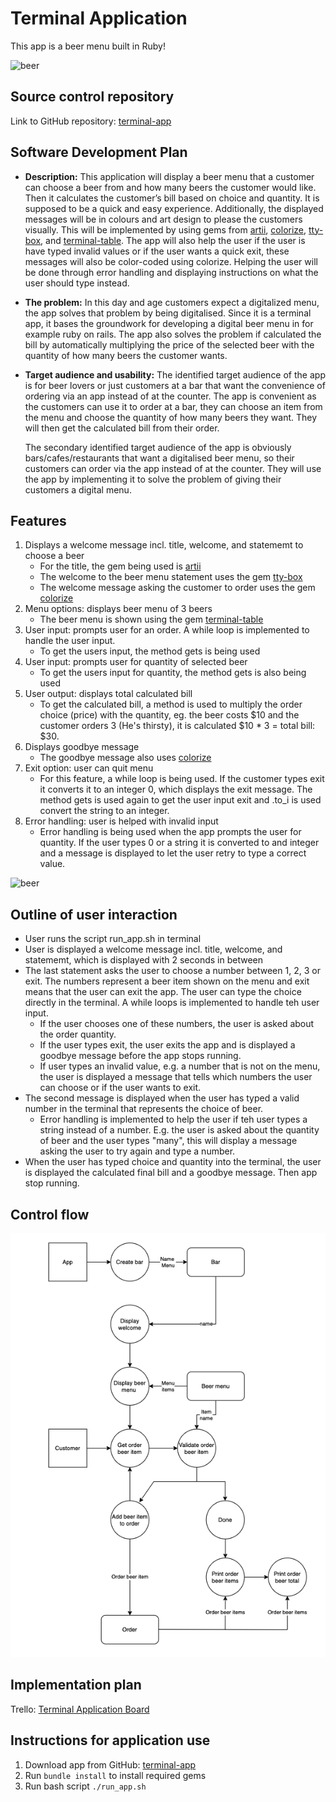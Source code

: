 # Terminal Application

This app is a beer menu built in Ruby!

![beer](https://media.giphy.com/media/fMzywf5la8CDPuW9AE/giphy.gif)

## Source control repository

Link to GitHub repository: [terminal-app](https://github.com/malanchristiansen/terminal-app)

## Software Development Plan

- **Description:** This application will display a beer menu that a customer can choose a beer from and how many beers the customer would like. Then it calculates the customer’s bill based on choice and quantity. It is supposed to be a quick and easy experience. Additionally, the displayed messages will be in colours and art design to please the customers visually. This will be implemented by using gems from [artii](https://github.com/miketierney/artii), [colorize](https://github.com/fazibear/colorize), [tty-box](https://github.com/piotrmurach/tty-box), and [terminal-table](https://github.com/tj/terminal-table). The app will also help the user if the user is have typed invalid values or if the user wants a quick exit, these messages will also be color-coded using colorize. Helping the user will be done through error handling and displaying instructions on what the user should type instead.

- **The problem:** In this day and age customers expect a digitalized menu, the app solves that problem by being digitalised. Since it is a terminal app, it bases the groundwork for developing a digital beer menu in for example ruby on rails. The app also solves the problem if calculated the bill by automatically multiplying the price of the selected beer with the quantity of how many beers the customer wants.

- **Target audience and usability:** The identified target audience of the app is for beer lovers or just customers at a bar that want the convenience of ordering via an app instead of at the counter. The app is convenient as the customers can use it to order at a bar, they can choose an item from the menu and choose the quantity of how many beers they want. They will then get the calculated bill from their order.

  The secondary identified target audience of the app is obviously bars/cafes/restaurants that want a digitalised beer menu, so their customers can order via the app instead of at the counter. They will use the app by implementing it to solve the problem of giving their customers a digital menu.

## Features

1. Displays a welcome message incl. title, welcome, and statememt to choose a beer
   - For the title, the gem being used is [artii](https://github.com/miketierney/artii)
   - The welcome to the beer menu statement uses the gem [tty-box](https://github.com/piotrmurach/tty-box)
   - The welcome message asking the customer to order uses the gem [colorize](https://github.com/fazibear/colorize)
1. Menu options: displays beer menu of 3 beers
   - The beer menu is shown using the gem [terminal-table](https://github.com/tj/terminal-table)
1. User input: prompts user for an order. A while loop is implemented to handle the user input.
   - To get the users input, the method gets is being used
1. User input: prompts user for quantity of selected beer
   - To get the users input for quantity, the method gets is also being used
1. User output: displays total calculated bill
   - To get the calculated bill, a method is used to multiply the order choice (price) with the quantity, eg. the beer costs $10 and the customer orders 3 (He's thirsty), it is calculated $10 \* 3 = total bill: $30.
1. Displays goodbye message
   - The goodbye message also uses [colorize](https://github.com/fazibear/colorize)
1. Exit option: user can quit menu
   - For this feature, a while loop is being used. If the customer types exit it converts it to an integer 0, which displays the exit message. The method gets is used again to get the user input exit and .to_i is used convert the string to an integer.
1. Error handling: user is helped with invalid input
   - Error handling is being used when the app prompts the user for quantity. If the user types 0 or a string it is converted to and integer and a message is displayed to let the user retry to type a correct value.

![beer](https://media.giphy.com/media/xTiTny1nYrk4cQUQ4U/giphy.gif)

## Outline of user interaction

- User runs the script run_app.sh in terminal
- User is displayed a welcome message incl. title, welcome, and statememt, which is displayed with 2 seconds in between
- The last statement asks the user to choose a number between 1, 2, 3 or exit. The numbers represent a beer item shown on the menu and exit means that the user can exit the app. The user can type the choice directly in the terminal. A while loops is implemented to handle teh user input.
  - If the user chooses one of these numbers, the user is asked about the order quantity.
  - If the user types exit, the user exits the app and is displayed a goodbye message before the app stops running.
  - If user types an invalid value, e.g. a number that is not on the menu, the user is displayed a message that tells which numbers the user can choose or if the user wants to exit.
- The second message is displayed when the user has typed a valid number in the terminal that represents the choice of beer.
  - Error handling is implemented to help the user if teh user types a string instead of a number. E.g. the user is asked about the quantity of beer and the user types "many", this will display a message asking the user to try again and type a number.
- When the user has typed choice and quantity into the terminal, the user is displayed the calculated final bill and a goodbye message. Then app stop running.

## Control flow

![flowchart](./docs/flowchart_beerapp.png)

## Implementation plan

Trello: [Terminal Application Board](https://trello.com/b/f3tfLiOg/terminal-application)

## Instructions for application use

1. Download app from GitHub: [terminal-app](https://github.com/malanchristiansen/terminal-app)
1. Run `bundle install` to install required gems
1. Run bash script `./run_app.sh`
